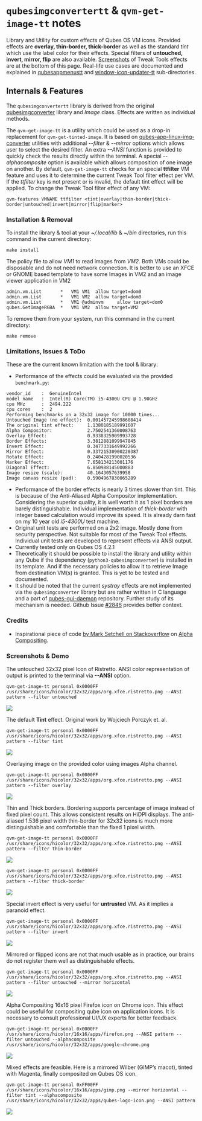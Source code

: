 # `qubesimgconvertertt` & `qvm-get-image-tt` notes
Library and Utility for custom effects of Qubes OS VM icons. Provided effects 
are **overlay, thin-border, thick-border** as well as the standard _tint_ which
use the label color for their effects. Special filters of **untouched, invert,
mirror, flip** are also available. [Screenshots](#screenshots--demo) of Tweak
Tools effects are at the bottom of this page. Real-life use cases are 
documented and explained in [qubesappmenustt](/qubesappmenustt) and
[window-icon-updater-tt](/window-icon-updater-tt) sub-directories.

## Internals & Features
The `qubesimgconvertertt` library is derived from the original
[qubesimgconverter](https://github.com/QubesOS/qubes-linux-utils/tree/main/imgconverter/qubesimgconverter)
library and _Image_ class. Effects are written as individual methods.

The `qvm-get-image-tt` is a utility which could be used as a drop-in replacement
for `qvm-get-tinted-image`. It is based on
[qubes-app-linux-img-converter](https://github.com/QubesOS/qubes-app-linux-img-converter)
utilities with additional _--filter_ & _--mirror_ options which allows user to
select the desired filter. An extra _--ANSI_ function is provided to quickly
check the results directly within the terminal. A special _--alphacomposite_
option is available which allows composition of one image on another. By default,
`qvm-get-image-tt` checks for an special **ttfilter** VM feature and uses it to
determine the current Tweak Tool filter effect per VM. If the _ttfilter_ key is
not present or is invalid, the default tint effect will be applied. To change
the Tweak Tool filter effect of any VM:

```
qvm-features VMNAME ttfilter <tint|overlay|thin-border|thick-border|untouched|invert|mirror|flip|marker>
```

### Installation & Removal
To install the library & tool at your _~/.local/lib_ & _~/bin_ directories, 
run this command in the current directory:
```
make install
```
The policy file to allow _VM1_ to read images from _VM2_. Both VMs could be
disposable and do not need network connection. It is better to use an XFCE or
GNOME based template to have some Images in VM2 and an image viewer application
in VM2
```
admin.vm.List		*	VM1 VM1	 allow target=dom0
admin.vm.List		*	VM1 VM2	 allow target=dom0
admin.vm.List		*	VM1 @adminvm	 allow target=dom0
qubes.GetImageRGBA	*	VM1 VM2	 allow target=VM2
```

To remove them from your system, run this command in the current directory:
```
make remove
```

### Limitations, Issues & ToDo
These are the current known limitation with the tool & library:
- Performance of the effects could be evaluated via the provided `benchmark.py`:
```
vendor_id	 :  GenuineIntel
model name	 :  Intel(R) Core(TM) i5-4300U CPU @ 1.90GHz
cpu MHz		 :  2494.222
cpu cores	 :  2
Performing benchmarks on a 32x32 image for 10000 times...
Untouched Image (no effect):  0.001457245998608414
The original tint effect:     1.1380185189991607
Alpha Compositor:             2.7502541360008763
Overlay Effect:               0.9338325909993728
Border Effects:               3.3812881099947845
Invert Effect:                0.3477331649992266
Mirror Effect:                0.33721530900220387
Rotate Effect:                0.2404281990020536
Marker Effect:                7.658134213001176
Diagonal Effect:              6.850988145000883
Image resize (scale):         40.1643057639958
Image canvas resize (pad):    0.5904967830065289
```
- Performance of the border effects is nearly 3 times slower than tint. This is
because of the Anti-Aliased Alpha Compositor implementation. Considering the
superior quality, it is well worth it as 1 pixel borders are barely
distinguishable. Individual implementation of _thick-border_ with integer based
calculation would improve its speed. It is already darn fast on my 10 year old
_i5-4300U_ test machine.
- Original unit tests are performed on a 2x2 image. Mostly done from security
perspective. Not suitable for most of the Tweak Tool effects. Individual unit
tests are developed to represent effects via ANSI output.
- Currently tested only on Qubes OS 4.2.1
- Theoretically it should be possible to install the library and utility within
any Qube if the dependency (`python3-qubesimgconverter`) is installed in its
template. And if the necessary policies to allow it to retrieve Image from
destination VM(s) is granted. This is yet to be tested and documented.
- It should be noted that the current _systray_ effects are not implemented via
the `qubesimgconverter` library but are rather written in C language and a part of
[qubes-gui-daemon](https://github.com/QubesOS/qubes-gui-daemon/tree/main/gui-daemon)
repository. Further study of its mechanism is needed. Github Issue
[#2846](https://github.com/QubesOS/qubes-issues/issues/2846) provides better
context.

### Credits
- Inspirational piece of code 
[by Mark Setchell on Stackoverflow](https://stackoverflow.com/questions/60398939/how-to-do-alpha-compositing-with-a-list-of-rgba-data-in-numpy-arrays#answer-60401248)
on [Alpha Compositing](https://en.wikipedia.org/wiki/Alpha_compositing).

### Screenshots & Demo
The untouched 32x32 pixel Icon of Ristretto. ANSI color representation of
output is printed to the terminal via __--ANSI__ option.
```
qvm-get-image-tt personal 0x0000FF /usr/share/icons/hicolor/32x32/apps/org.xfce.ristretto.png --ANSI pattern --filter untouched
```
![](effect-untouched.png)

The default __Tint__ effect. Original work by Wojciech Porczyk et. al.
```
qvm-get-image-tt personal 0x0000FF /usr/share/icons/hicolor/32x32/apps/org.xfce.ristretto.png --ANSI pattern --filter tint
```
![](effect-tint.png)

Overlaying image on the provided color using images Alpha channel.
```
qvm-get-image-tt personal 0x0000FF /usr/share/icons/hicolor/32x32/apps/org.xfce.ristretto.png --ANSI pattern --filter overlay
```
![](effect-overlay.png)

Thin and Thick borders. Bordering supports percentage of image instead of fixed
pixel count. This allows consistent results on HiDPI displays. The anti-aliased 
1.536 pixel width thin-border for 32x32 icons is much more distinguishable and
comfortable than the fixed 1 pixel width.
```
qvm-get-image-tt personal 0x0000FF /usr/share/icons/hicolor/32x32/apps/org.xfce.ristretto.png --ANSI pattern --filter thin-border
```
![](effect-thin-border.png)
```
qvm-get-image-tt personal 0x0000FF /usr/share/icons/hicolor/32x32/apps/org.xfce.ristretto.png --ANSI pattern --filter thick-border
```
![](effect-thick-border.png)

Special invert effect is very useful for __untrusted__ VM. As it implies a
paranoid effect.
```
qvm-get-image-tt personal 0x0000FF /usr/share/icons/hicolor/32x32/apps/org.xfce.ristretto.png --ANSI pattern --filter invert
```
![](effect-invert.png)

Mirrored or flipped icons are not that much usable as in practice, our brains do
not register them well as distinguishable effects.
```
qvm-get-image-tt personal 0x0000FF /usr/share/icons/hicolor/32x32/apps/org.xfce.ristretto.png --ANSI pattern --filter untouched --mirror horizontal
```
![](effect-mirrored.png)

Alpha Compositing 16x16 pixel Firefox icon on Chrome icon. This effect could be
useful for compositing qube icon on application icons. It is necessary to
consult professional UI/UX experts for better feedback.
```
qvm-get-image-tt personal 0x0000FF /usr/share/icons/hicolor/16x16/apps/firefox.png --ANSI pattern --filter untouched --alphacomposite /usr/share/icons/hicolor/32x32/apps/google-chrome.png
```
![](effect-alphacompositor.png)

Mixed effects are feasible. Here is a mirrored Wilber (GIMP’s macot), tinted
with Magenta, finally composited on Qubes OS icon.
```
qvm-get-image-tt personal 0xFF00FF /usr/share/icons/hicolor/16x16/apps/gimp.png --mirror horizontal --filter tint --alphacomposite /usr/share/icons/hicolor/32x32/apps/qubes-logo-icon.png --ANSI pattern
```
![](effect-mix-effects.png)
